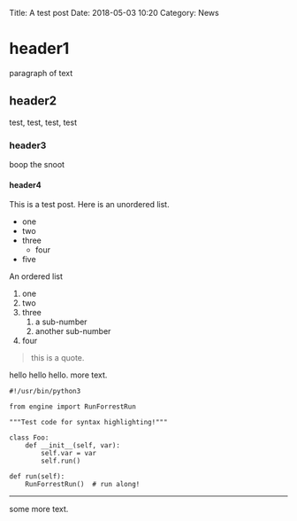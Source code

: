 Title: A test post
Date: 2018-05-03 10:20
Category: News

# header1

paragraph of text

## header2

test, test, test, test

### header3

boop the snoot

#### header4

This is a test post. Here is an unordered list.

* one
* two
* three
    * four
* five

An ordered list

1. one
2. two
3. three
    1. a sub-number
    2. another sub-number
4. four

> this is a quote.

hello hello hello. more text.

    #!/usr/bin/python3
    
    from engine import RunForrestRun
    
    """Test code for syntax highlighting!"""
    
    class Foo:
        def __init__(self, var):
            self.var = var
            self.run()
    
    def run(self):
        RunForrestRun()  # run along!

---

some more text.
